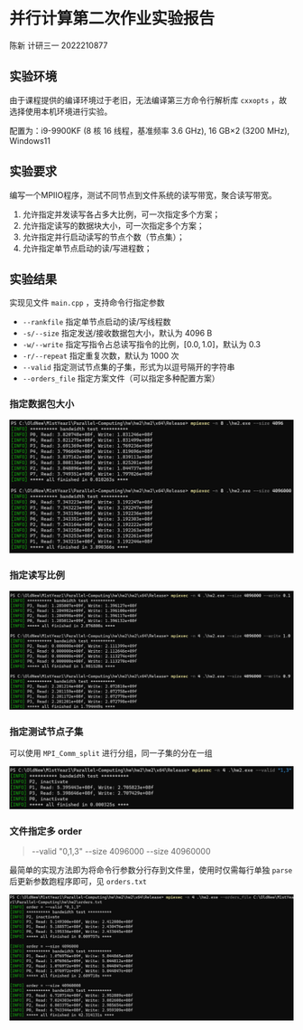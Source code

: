 # 并行计算第二次作业实验报告

陈新	计研三一	2022210877



## 实验环境

由于课程提供的编译环境过于老旧，无法编译第三方命令行解析库 `cxxopts` ，故选择使用本机环境进行实验。

配置为：i9-9900KF (8 核 16 线程，基准频率 3.6 GHz), 16 GB$\times$2 (3200 MHz), Windows11



## 实验要求

编写一个MPIIO程序，测试不同节点到文件系统的读写带宽，聚合读写带宽。

1. 允许指定并发读写各占多大比例，可一次指定多个方案；
2. 允许指定读写的数据块大小，可一次指定多个方案；
3. 允许指定并行启动读写的节点个数（节点集）；
4. 允许指定单节点启动的读/写进程数；

 

## 实验结果

实现见文件 `main.cpp` ，支持命令行指定参数

- `--rankfile` 指定单节点启动的读/写线程数
- `-s/--size` 指定发送/接收数据包大小，默认为 4096 B
- `-w/--write` 指定写指令占总读写指令的比例，$[0.0, 1.0]$，默认为 0.3
- `-r/--repeat` 指定重复次数，默认为 1000 次
- `--valid` 指定测试节点集的子集，形式为以逗号隔开的字符串
- `--orders_file` 指定方案文件（可以指定多种配置方案）



### 指定数据包大小

![size](pictures/size.png)



### 指定读写比例

![write](pictures/write.png)



### 指定测试节点子集

可以使用 `MPI_Comm_split` 进行分组，同一子集的分在一组

![valid](pictures/valid.png)



### 文件指定多 order

> --valid "0,1,3"
> --size 4096000
> --size 40960000

最简单的实现方法即为将命令行参数分行存到文件里，使用时仅需每行单独 `parse` 后更新参数跑程序即可，见 `orders.txt`

![file](pictures/file.png)

